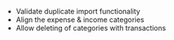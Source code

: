 - Validate duplicate import functionality
- Align the expense & income categories
- Allow deleting of categories with transactions
